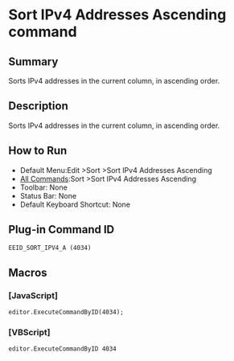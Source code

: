 # Sort IPv4 Addresses Ascending command

## Summary

Sorts IPv4 addresses in the current column, in ascending order.

## Description

Sorts IPv4 addresses in the current column, in ascending order.

## How to Run

- Default Menu:Edit \>Sort \>Sort IPv4 Addresses Ascending
- [All Commands](../tools/all_commands):Sort \>Sort IPv4 Addresses Ascending
- Toolbar: None
- Status Bar: None
- Default Keyboard Shortcut: None

## Plug-in Command ID

```
EEID_SORT_IPV4_A (4034)```

## Macros

### \[JavaScript\]

```
editor.ExecuteCommandByID(4034);
```

### \[VBScript\]

```
editor.ExecuteCommandByID 4034
```
